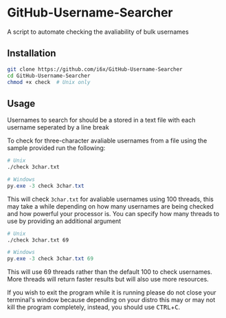 # GitHub-Username-Searcher
A script to automate checking the avaliability of bulk usernames

## Installation
```bash
git clone https://github.com/i6x/GitHub-Username-Searcher
cd GitHub-Username-Searcher
chmod +x check  # Unix only
```
## Usage
Usernames to search for should be a stored in a text file with each username seperated by a line break

To check for three-character avaliable usernames from a file using the sample provided run the following:
```bash
# Unix
./check 3char.txt
```
```powershell
# Windows
py.exe -3 check 3char.txt
```
This will check `3char.txt` for avaliable usernames using 100 threads, this may take a while depending on how many usernames are being checked and how powerful your processor is. You can specify how many threads to use by providing an additional argument
```bash
# Unix
./check 3char.txt 69
```
```powershell
# Windows
py.exe -3 check 3char.txt 69
```
This will use 69 threads rather than the default 100 to check usernames. More threads will return faster results but will also use more resources. 

If you wish to exit the program while it is running please do not close your terminal's window because depending on your distro this may or may not kill the program completely, instead, you should use <kbd>CTRL</kbd>+<kbd>C</kbd>.
